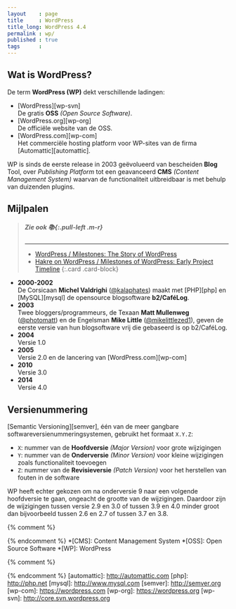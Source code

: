 ```yaml
---
layout    : page
title     : WordPress
title_long: WordPress 4.4
permalink : wp/
published : true
tags      :
---
```


Wat is WordPress?
-----------------

De term **WordPress (WP)** dekt verschillende ladingen:

 - [WordPress][wp-svn]  
   De gratis **OSS** *(Open Source Software)*.
 - [WordPress.org][wp-org]  
   De officiële website van de OSS.
 - [WordPress.com][wp-com]  
   Het commerciële hosting platform voor WP-sites van de firma [Automattic][automattic].

WP is sinds de eerste release in 2003 geëvolueerd van bescheiden **Blog** Tool, over *Publishing Platform* tot een geavanceerd  **CMS** *(Content Management System)* waarvan de functionaliteit uitbreidbaar is met behulp van duizenden plugins.

Mijlpalen
---------

> ##### Zie ook *:books:*{:.pull-left .m-r}
> ---
> - [WordPress / Milestones: The Story of WordPress ](https://github.com/WordPress/book)
> - [Hakre on WordPress / Milestones of WordPress: Early Project Timeline](http://hakre.wordpress.com/2011/01/25/milestones-of-wordpress-early-project-timeline-ca-2000-to-2005/)
{:.card .card-block}

 - **2000-2002**  
   De Corsicaan **Michel Valdrighi** ([@kalaphates](https://twitter.com/kalaphates)) maakt met [PHP][php] en [MySQL][mysql] de opensource blogsoftware **b2/CaféLog**.
 - **2003**  
   Twee bloggers/programmeurs, de Texaan **Matt Mullenweg** ([@photomatt](https://twitter.com/photomatt)) en de Engelsman **Mike Little** ([@mikelittlezed1](https://twitter.com/mikelittlezed1)), geven de eerste versie van hun blogsoftware vrij die gebaseerd is op b2/CaféLog.
 - **2004**  
   Versie 1.0
 - **2005**  
   Versie 2.0 en de lancering van [WordPress.com][wp-com]
 - **2010**  
   Versie 3.0
 - **2014**  
   Versie 4.0

Versienummering
---------------

[Semantic Versioning][semver],  één van de meer gangbare softwareversienummeringsystemen, gebruikt het formaat `X.Y.Z`:

 - `X`: nummer van de **Hoofdversie** *(Major Version)* voor grote wijzigingen
 - `Y`: nummer van de **Onderversie** *(Minor Version)* voor kleine wijzigingen zoals functionaliteit toevoegen
 - `Z`: nummer van de **Revisieversie** *(Patch Version)* voor het herstellen van fouten in de software

WP heeft echter gekozen om na onderversie 9 naar een volgende hoofdversie te gaan, ongeacht de grootte van de wijzigingen. Daardoor zijn de wijzigingen tussen versie 2.9 en 3.0 of tussen 3.9 en 4.0 minder groot dan bijvoorbeeld tussen 2.6 en 2.7 of tussen 3.7 en 3.8.


{% comment %}
<!-- ⚓ Afkortingen -->
{% endcomment %}
*[CMS]:                     Content Management System
*[OSS]:                     Open Source Software
*[WP]:                      WordPress

{% comment %}
<!-- ⚓ Hyperlinks -->
{% endcomment %}
[automattic]:               http://automattic.com
[php]:                      http://php.net
[mysql]:                    http://www.mysql.com
[semver]:                   http://semver.org
[wp-com]:                   https://wordpress.com
[wp-org]:                   https://wordpress.org
[wp-svn]:                   http://core.svn.wordpress.org